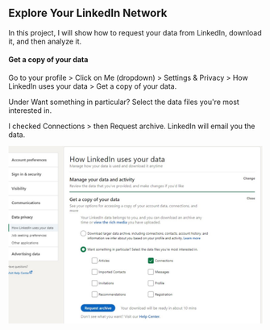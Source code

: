## Explore Your LinkedIn Network

In this project, I will show how to request your data from LinkedIn, download it, and then analyze it.


#### Get a copy of your data

Go to your profile > Click on Me (dropdown) > Settings & Privacy > How LinkedIn uses your data > Get a copy of your data.

Under Want something in particular? Select the data files you're most interested in. 

I checked Connections > then Request archive. LinkedIn will email you the data.

![image](images/get_data.jpg)



